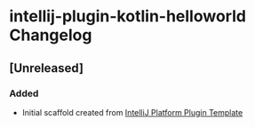 <!-- Keep a Changelog guide -> https://keepachangelog.com -->

# intellij-plugin-kotlin-helloworld Changelog

## [Unreleased]
### Added
- Initial scaffold created from [IntelliJ Platform Plugin Template](https://github.com/JetBrains/intellij-platform-plugin-template)
